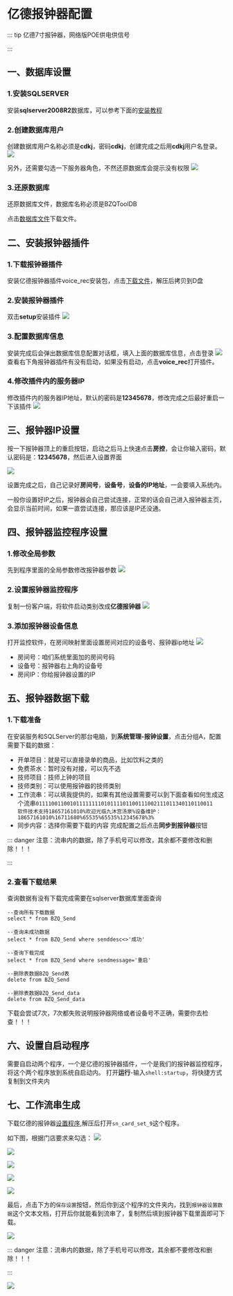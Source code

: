 # 亿德报钟器配置
::: tip
亿德7寸报钟器，网络版POE供电供信号

:::


## 一、数据库设置
### 1.安装SQLSERVER
安装**sqlserver2008R2**数据库，可以参考下面的[安装教程](https://www.php.cn/faq/697725.html)

### 2.创建数据库用户
创建数据库用户名称必须是**cdkj**，密码**cdkj**，创建完成之后用**cdkj**用户名登录。
![](https://wiki-cdsoft.oss-cn-hangzhou.aliyuncs.com/20240829150142.png)

另外，还需要勾选一下服务器角色，不然还原数据库会提示没有权限
![](https://wiki-cdsoft.oss-cn-hangzhou.aliyuncs.com/20240829150346.png)

### 3.还原数据库
还原数据库文件，数据库名称必须是BZQToolDB

点击[数据库文件](http://60.191.14.154:12345/d/SAAS%E8%BD%AF%E4%BB%B6/%E6%8A%A5%E9%92%9F%E6%96%87%E4%BB%B6/%E4%BA%BF%E5%BE%B7%E6%8A%A5%E9%92%9F%E5%99%A8/BZQToolDB)下载文件。

## 二、安装报钟器插件
### 1.下载报钟器插件
安装亿德报钟器插件voice_rec安装包，点击[下载文件](http://60.191.14.154:12345/d/SAAS%E8%BD%AF%E4%BB%B6/%E6%8A%A5%E9%92%9F%E6%96%87%E4%BB%B6/%E4%BA%BF%E5%BE%B7%E6%8A%A5%E9%92%9F%E5%99%A8/%E6%8A%A5%E9%92%9F%E5%99%A8%E8%AF%AD%E9%9F%B3%E5%AF%B9%E8%AE%B2%E8%AF%86%E5%88%AB%E6%8E%A7%E5%88%B6%E7%A8%8B%E5%BA%8F.zip)，解压后拷贝到D盘
### 2.安装报钟器插件
双击**setup**安装插件
![](https://wiki-cdsoft.oss-cn-hangzhou.aliyuncs.com/20240829155140.png)

### 3.配置数据库信息
安装完成后会弹出数据库信息配置对话框，填入上面的数据库信息，点击登录
   ![](https://wiki-cdsoft.oss-cn-hangzhou.aliyuncs.com/20240829155348.png)
查看右下角报钟器插件有没有启动，如果没有启动，点击**voice_rec**打开插件。

### 4.修改插件内的服务器IP
修改插件内的服务器IP地址，默认的密码是**12345678**，修改完成之后最好重启一下该插件
   ![](https://wiki-cdsoft.oss-cn-hangzhou.aliyuncs.com/20240829155727.png)

## 三、报钟器IP设置
按一下报钟器顶上的重启按钮，启动之后马上快速点击**房控**，会让你输入密码，默认密码是：**12345678**，然后进入设置界面

![](https://wiki-cdsoft.oss-cn-hangzhou.aliyuncs.com/20240829160037.png)

设置完成之后，自己记录好**房间号**，**设备号**，**设备的IP地址**，一会要填入系统内。

一般你设置好IP之后，报钟器会自己尝试连接，正常的话会自己进入报钟器主页，会显示当前时间，如果一直尝试连接，那应该是IP还没通。

## 四、报钟器监控程序设置
### 1.修改全局参数
   先到程序里面的全局参数修改报钟器参数
   ![](https://wiki-cdsoft.oss-cn-hangzhou.aliyuncs.com/20240829160453.png)

### 2.设置报钟器监控程序
   复制一份客户端，将软件启动类别改成**亿德报钟器**
   ![](https://wiki-cdsoft.oss-cn-hangzhou.aliyuncs.com/20240829160718.png)

### 3.添加报钟器设备信息
   打开监控软件，在房间映射里面设置房间对应的设备号、报钟器ip地址
   ![](https://wiki-cdsoft.oss-cn-hangzhou.aliyuncs.com/20240829160938.png)
   + 房间号：咱们系统里面加的房间号码
   + 设备号：报钟器右上角的设备号
   + 房间IP：你给报钟器设置的IP
  
## 五、报钟器数据下载
### 1.下载准备
在安装服务和SQLServer的那台电脑，到**系统管理-报钟设置**，点击分组A，配置需要下载的数据：
+ 开单项目：就是可以直接录单的商品，比如饮料之类的
+ 免费茶水：暂时没有对接，可以先不选
+ 技师项目：技师上钟的项目
+ 技师类别：可以使用报钟器的技师类别
+ 工作流串：可以填我提供的，如果有其他设置需要可以到下面查看如何生成这个流串```011110011001011111111010111101100111002111011340110110011   软件技术支持18657161010%欢迎光临九沐宫汤泉%设备维护：18657161010%16711680%65535%65535%12345678%3%```
+ 同步内容：选择你需要下载的内容
完成配置之后点击**同步到报钟器**按钮


::: danger
注意：流串内的数据，除了手机号可以修改，其余都不要修改和删除！！！

:::


### 2.查看下载结果
查询数据有没有下载完成需要在sqlserver数据库里面查询
```
--查询所有下载数据
select * from BZQ_Send

--查询未成功数据
select * from BZQ_Send where senddesc<>'成功'

--查询下载完成
select * from BZQ_Send where sendmessage='重启'

--删除表数据BZQ_Send表
delete from BZQ_Send

--删除表数据BZQ_Send_data
delete from BZQ_Send_data
```
下载会尝试7次，7次都失败说明报钟器网络或者设备号不正确，需要你去检查！！！

## 六、设置自启动程序
需要自启动两个程序，一个是亿德的报钟器插件，一个是我们的报钟器监控程序，将这个两个程序放到系统自启动内。
打开**运行**-输入```shell:startup```，将快捷方式复制到文件夹内

## 七、工作流串生成
下载亿德的报钟器[设置程序](http://60.191.14.154:12345/d/SAAS%E8%BD%AF%E4%BB%B6/%E6%8A%A5%E9%92%9F%E6%96%87%E4%BB%B6/%E4%BA%BF%E5%BE%B7%E6%8A%A5%E9%92%9F%E5%99%A8/%E4%BA%BF%E5%BE%B7%E6%8A%A5%E9%92%9F%E5%99%A8%E8%AE%BE%E7%BD%AE%E7%A8%8B%E5%BA%8F.zip),解压后打开```sn_card_set_9```这个程序。

如下图，根据门店要求来勾选：
![](https://wiki-cdsoft.oss-cn-hangzhou.aliyuncs.com/20240829163213.png)

![](https://wiki-cdsoft.oss-cn-hangzhou.aliyuncs.com/20240829163311.png)

![](https://wiki-cdsoft.oss-cn-hangzhou.aliyuncs.com/20240829163350.png)

![](https://wiki-cdsoft.oss-cn-hangzhou.aliyuncs.com/20240829163436.png)

![](https://wiki-cdsoft.oss-cn-hangzhou.aliyuncs.com/20240829163534.png)

最后，点击下方的```保存设置```按钮，然后你到这个程序的文件夹内，找到```报钟器设置数据```这个文本文档，打开后你就能看到流串了，复制然后填到报钟器下载里面即可下载。

![](https://wiki-cdsoft.oss-cn-hangzhou.aliyuncs.com/20240829163814.png)


::: danger
注意：流串内的数据，除了手机号可以修改，其余都不要修改和删除！！！

:::


![](https://wiki-cdsoft.oss-cn-hangzhou.aliyuncs.com/20240829163902.png)



